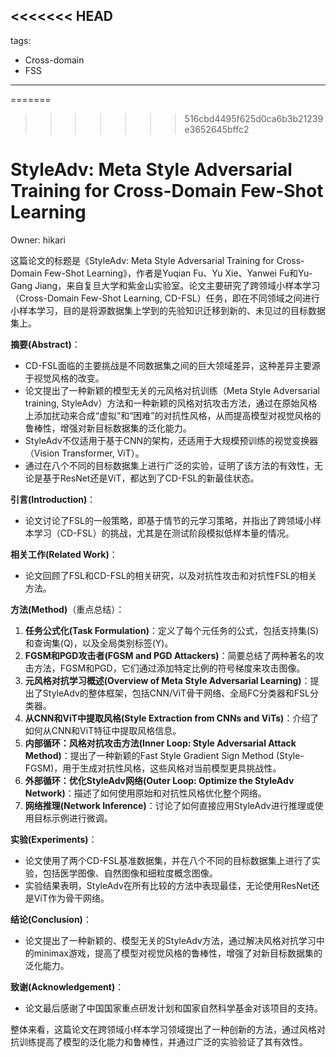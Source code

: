 <<<<<<< HEAD
---
tags:
  - Cross-domain
  - FSS
---

=======
>>>>>>> 516cbd4495f625d0ca6b3b21239e3652645bffc2
# StyleAdv: Meta Style Adversarial Training for Cross-Domain Few-Shot Learning

Owner: hikari

这篇论文的标题是《StyleAdv: Meta Style Adversarial Training for Cross-Domain Few-Shot Learning》，作者是Yuqian Fu、Yu Xie、Yanwei Fu和Yu-Gang Jiang，来自复旦大学和紫金山实验室。论文主要研究了跨领域小样本学习（Cross-Domain Few-Shot Learning, CD-FSL）任务，即在不同领域之间进行小样本学习，目的是将源数据集上学到的先验知识迁移到新的、未见过的目标数据集上。

**摘要(Abstract)**：

- CD-FSL面临的主要挑战是不同数据集之间的巨大领域差异，这种差异主要源于视觉风格的改变。
- 论文提出了一种新颖的模型无关的元风格对抗训练（Meta Style Adversarial training, StyleAdv）方法和一种新颖的风格对抗攻击方法，通过在原始风格上添加扰动来合成“虚拟”和“困难”的对抗性风格，从而提高模型对视觉风格的鲁棒性，增强对新目标数据集的泛化能力。
- StyleAdv不仅适用于基于CNN的架构，还适用于大规模预训练的视觉变换器（Vision Transformer, ViT）。
- 通过在八个不同的目标数据集上进行广泛的实验，证明了该方法的有效性，无论是基于ResNet还是ViT，都达到了CD-FSL的新最佳状态。

**引言(Introduction)**：

- 论文讨论了FSL的一般策略，即基于情节的元学习策略，并指出了跨领域小样本学习（CD-FSL）的挑战，尤其是在测试阶段模拟低样本量的情况。

**相关工作(Related Work)**：

- 论文回顾了FSL和CD-FSL的相关研究，以及对抗性攻击和对抗性FSL的相关方法。

**方法(Method)**（重点总结）：

1. **任务公式化(Task Formulation)**：定义了每个元任务的公式，包括支持集(S)和查询集(Q)，以及全局类别标签(Y)。
2. **FGSM和PGD攻击者(FGSM and PGD Attackers)**：简要总结了两种著名的攻击方法，FGSM和PGD，它们通过添加特定比例的符号梯度来攻击图像。
3. **元风格对抗学习概述(Overview of Meta Style Adversarial Learning)**：提出了StyleAdv的整体框架，包括CNN/ViT骨干网络、全局FC分类器和FSL分类器。
4. **从CNN和ViT中提取风格(Style Extraction from CNNs and ViTs)**：介绍了如何从CNN和ViT特征中提取风格信息。
5. **内部循环：风格对抗攻击方法(Inner Loop: Style Adversarial Attack Method)**：提出了一种新颖的Fast Style Gradient Sign Method (Style-FGSM)，用于生成对抗性风格，这些风格对当前模型更具挑战性。
6. **外部循环：优化StyleAdv网络(Outer Loop: Optimize the StyleAdv Network)**：描述了如何使用原始和对抗性风格优化整个网络。
7. **网络推理(Network Inference)**：讨论了如何直接应用StyleAdv进行推理或使用目标示例进行微调。

**实验(Experiments)**：

- 论文使用了两个CD-FSL基准数据集，并在八个不同的目标数据集上进行了实验，包括医学图像、自然图像和细粒度概念图像。
- 实验结果表明，StyleAdv在所有比较的方法中表现最佳，无论使用ResNet还是ViT作为骨干网络。

**结论(Conclusion)**：

- 论文提出了一种新颖的、模型无关的StyleAdv方法，通过解决风格对抗学习中的minimax游戏，提高了模型对视觉风格的鲁棒性，增强了对新目标数据集的泛化能力。

**致谢(Acknowledgement)**：

- 论文最后感谢了中国国家重点研发计划和国家自然科学基金对该项目的支持。

整体来看，这篇论文在跨领域小样本学习领域提出了一种创新的方法，通过风格对抗训练提高了模型的泛化能力和鲁棒性，并通过广泛的实验验证了其有效性。